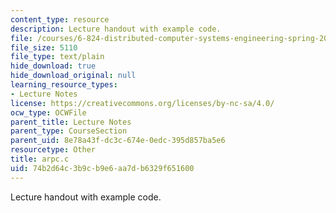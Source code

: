 ```yaml
---
content_type: resource
description: Lecture handout with example code.
file: /courses/6-824-distributed-computer-systems-engineering-spring-2006/74b2d64c3b9cb9e6aa7db6329f651600_arpc.c
file_size: 5110
file_type: text/plain
hide_download: true
hide_download_original: null
learning_resource_types:
- Lecture Notes
license: https://creativecommons.org/licenses/by-nc-sa/4.0/
ocw_type: OCWFile
parent_title: Lecture Notes
parent_type: CourseSection
parent_uid: 8e78a43f-dc3c-674e-0edc-395d857ba5e6
resourcetype: Other
title: arpc.c
uid: 74b2d64c-3b9c-b9e6-aa7d-b6329f651600
---
```

Lecture handout with example code.